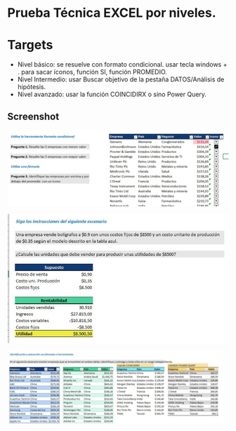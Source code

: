 # Prueba Técnica EXCEL por niveles.

# Targets

* Nivel básico: se resuelve con formato condicional. usar tecla windows + . para sacar íconos, función SI, función PROMEDIO.
* Nivel Intermedio: usar Buscar objetivo de la pestaña DATOS/Análisis de hipótesis.
* Nivel avanzado: usar la función COINCIDIRX o sino Power Query.

## Screenshot

![](nivel_basico.jpg)

![](nivel_intermedio.jpg)

![](nivel_avanzado.jpg)